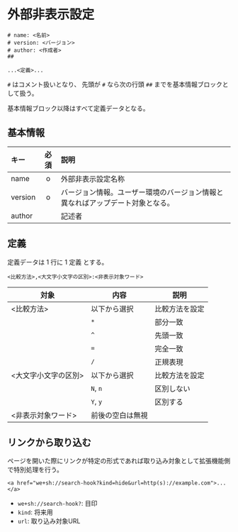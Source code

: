 # 外部非表示設定

```
# name: <名前>
# version: <バージョン>
# author: <作成者>
##

...<定義>...

```

`#` はコメント扱いとなり、
先頭が `#` なら次の行頭 `##` までを基本情報ブロックとして扱う。

基本情報ブロック以降はすべて定義データとなる。

## 基本情報

| キー | 必須 | 説明 |
|:---|:---:|:---|
| name | o | 外部非表示設定名称 |
| version | o | バージョン情報。ユーザー環境のバージョン情報と異なればアップデート対象となる。 |
| author |   | 記述者 |

## 定義

定義データは 1 行に 1 定義 とする。

`<比較方法>,<大文字小文字の区別>:<非表示対象ワード>`

| 対象 | 内容 | 説明 |
|---|---|---|
| <比較方法> | 以下から選択 | 比較方法を設定 |
|            | `*` | 部分一致 |
|            | `^` | 先頭一致 |
|            | `=` | 完全一致 |
|            | `/` | 正規表現 |
| <大文字小文字の区別> | 以下から選択 | 比較方法を設定 |
|                      | `N`, `n` | 区別しない |
|                      | `Y`, `y` | 区別する |
| <非表示対象ワード> | 前後の空白は無視 |  |


## リンクから取り込む

ページを開いた際にリンクが特定の形式であれば取り込み対象として拡張機能側で特別処理を行う。

`<a href="we+sh://search-hook?kind=hide&url=http(s)://example.com">...</a>`

* `we+sh://search-hook?`: 目印
* `kind`: 将来用
* `url`: 取り込み対象URL
